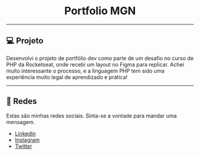 <h1 align="center">Portfolio MGN</h1>

---

## 💻 Projeto

Desenvolvi o projeto de portfólio dev como parte de um desafio no curso de PHP da Rocketseat, onde recebi um layout no Figma para replicar. Achei muito interessante o processo, e a linguagem PHP tem sido uma experiência muito legal de aprendizado e prática!

---

## 🔗 Redes

Estas são minhas redes sociais. Sinta-se a vontade para mandar uma mensagem.

- [Linkedin](https://www.linkedin.com/in/eomgn/)
- [Instagram](https://www.instagram.com/matheuzngr/)
- [Twitter](https://twitter.com/eomgn)
